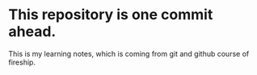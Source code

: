 # This repository is one commit ahead.
This is my learning notes, which is coming from git and github course of fireship.
